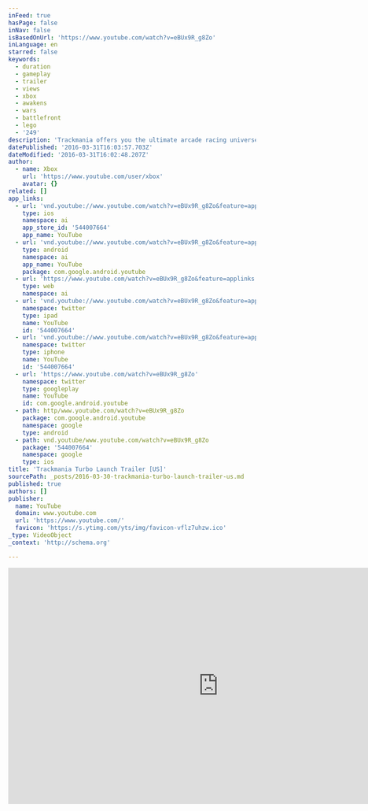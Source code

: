```yaml
---
inFeed: true
hasPage: false
inNav: false
isBasedOnUrl: 'https://www.youtube.com/watch?v=eBUx9R_g8Zo'
inLanguage: en
starred: false
keywords:
  - duration
  - gameplay
  - trailer
  - views
  - xbox
  - awakens
  - wars
  - battlefront
  - lego
  - '249'
description: 'Trackmania offers you the ultimate arcade racing universe where everything is about reaching the perfect racing time. Test your skills in over 200 tracks, experience immediate fun by challenging your friends at home (offline splitscreen) or online. The competition lasts forever: design and share your own tracks with other players in the Trackbuilder!'
datePublished: '2016-03-31T16:03:57.703Z'
dateModified: '2016-03-31T16:02:48.207Z'
author:
  - name: Xbox
    url: 'https://www.youtube.com/user/xbox'
    avatar: {}
related: []
app_links:
  - url: 'vnd.youtube://www.youtube.com/watch?v=eBUx9R_g8Zo&feature=applinks'
    type: ios
    namespace: ai
    app_store_id: '544007664'
    app_name: YouTube
  - url: 'vnd.youtube://www.youtube.com/watch?v=eBUx9R_g8Zo&feature=applinks'
    type: android
    namespace: ai
    app_name: YouTube
    package: com.google.android.youtube
  - url: 'https://www.youtube.com/watch?v=eBUx9R_g8Zo&feature=applinks'
    type: web
    namespace: ai
  - url: 'vnd.youtube://www.youtube.com/watch?v=eBUx9R_g8Zo&feature=applinks'
    namespace: twitter
    type: ipad
    name: YouTube
    id: '544007664'
  - url: 'vnd.youtube://www.youtube.com/watch?v=eBUx9R_g8Zo&feature=applinks'
    namespace: twitter
    type: iphone
    name: YouTube
    id: '544007664'
  - url: 'https://www.youtube.com/watch?v=eBUx9R_g8Zo'
    namespace: twitter
    type: googleplay
    name: YouTube
    id: com.google.android.youtube
  - path: http/www.youtube.com/watch?v=eBUx9R_g8Zo
    package: com.google.android.youtube
    namespace: google
    type: android
  - path: vnd.youtube/www.youtube.com/watch?v=eBUx9R_g8Zo
    package: '544007664'
    namespace: google
    type: ios
title: 'Trackmania Turbo Launch Trailer [US]'
sourcePath: _posts/2016-03-30-trackmania-turbo-launch-trailer-us.md
published: true
authors: []
publisher:
  name: YouTube
  domain: www.youtube.com
  url: 'https://www.youtube.com/'
  favicon: 'https://s.ytimg.com/yts/img/favicon-vflz7uhzw.ico'
_type: VideoObject
_context: 'http://schema.org'

---
```

<iframe src="https://cdn.embedly.com/widgets/media.html?src=https%3A%2F%2Fwww.youtube.com%2Fembed%2FeBUx9R_g8Zo%3Ffeature%3Doembed&amp;url=https%3A%2F%2Fwww.youtube.com%2Fwatch%3Fv%3DeBUx9R_g8Zo&amp;image=https%3A%2F%2Fi.ytimg.com%2Fvi%2FeBUx9R_g8Zo%2Fhqdefault.jpg&amp;key=b7d04c9b404c499eba89ee7072e1c4f7&amp;type=text%2Fhtml&amp;schema=youtube" width="854" height="480" scrolling="no" frameborder="0" allowfullscreen="allowfullscreen" style=""></iframe>